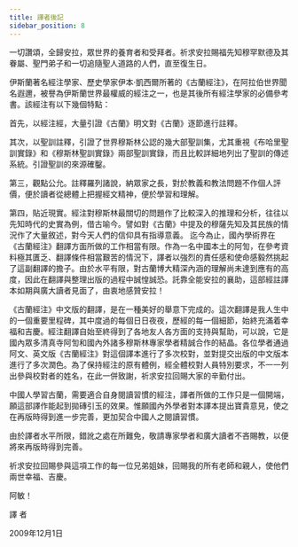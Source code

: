 ```yaml
---
title: 譯者後記
sidebar_position: 8
---
```


一切讚頌，全歸安拉，眾世界的養育者和受拜者。祈求安拉賜福先知穆罕默德及其眷屬、聖門弟子和一切追隨聖人道路的人們，直至復生日。

伊斯蘭著名經注學家、歷史學家伊本·凱西爾所著的《古蘭經注》，在阿拉伯世界聞名遐邇，被譽為伊斯蘭世界最權威的經注之一，也是其後所有經注學家的必備參考書。該經注有以下幾個特點：

首先，以經注經，大量引證《古蘭》明文對《古蘭》逐節進行註釋。

其次，以聖訓註釋，引證了世界穆斯林公認的幾大部聖訓集，尤其重視《布哈里聖訓實錄》和《穆斯林聖訓實錄》兩部聖訓實錄，而且比較詳細地列出了聖訓的傳述系統。引證聖訓的來源確鑿。

第三，觀點公允。註釋羅列諸說，納眾家之長，對於教義和教法問題不作個人評價，便於讀者從總體上把握經文精神，便於學習和理解。

第四，貼近現實。經注對穆斯林最關切的問題作了比較深入的推理和分析，往往以先知時代的史實為例，借古喻今。譬如對《古蘭》中提及的穆薩先知及其民族的情況作了大量敘述，對今天人們的信仰具有指導意義。
迄今為止，國內學術界在《古蘭經注》翻譯方面所做的工作相當有限。作為一名中國本土的阿訇，在參考資料極其匱乏、翻譯條件相當艱苦的情況下，譯者以強烈的責任感和使命感毅然挑起了這副翻譯的擔子。由於水平有限，對古蘭博大精深內涵的理解尚未達到應有的高度，因此在翻譯與整理出版的過程中誠惶誠恐。託靠全能安拉的襄助，這部經註譯本如期與廣大讀者見面了，由衷地感贊安拉！

《古蘭經注》中文版的翻譯，是在一種美好的舉意下完成的。這次翻譯是我人生中的一個重要里程碑，其中度過的每個日日夜夜，歷經的每一個細節，始終充滿着幸福和吉慶。經注翻譯自始至終得到了各地友人各方面的支持與幫助，可以說，它是國內眾多清真寺阿訇和國內外諸多穆斯林專家學者精誠合作的結晶。各位學者通過阿文、英文版《古蘭經注》對這個譯本進行了多次校對，並對提交出版的中文版本進行了多次潤色。為了保持經注的原有體例，經全體校對人員特別要求，不一一列出參與校對者的姓名，在此一併致謝，祈求安拉回賜大家的辛勤付出。

中國人學習古蘭，需要適合自身閱讀習慣的經注，譯者所做的工作只是一個開端，願這部譯作能起到拋磚引玉的效果。惟願國內外學者對本譯本提出寶貴意見，使之在再版時得到進一步完善，更加契合中國人之閱讀習慣。

由於譯者水平所限，錯訛之處在所難免，敬請專家學者和廣大讀者不吝賜教，以便將來再版時得到完善。

祈求安拉回賜參與這項工作的每一位兄弟姐妹，回賜我的所有老師和親人，使他們兩世幸福、吉慶。

阿敏！

譯	者 

2009年12月1日